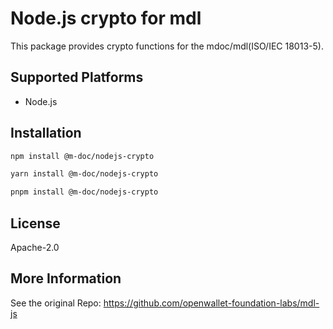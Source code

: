 # Node.js crypto for mdl

This package provides crypto functions for the mdoc/mdl(ISO/IEC 18013-5).

## Supported Platforms

- Node.js

## Installation

```bash
npm install @m-doc/nodejs-crypto
```

```bash
yarn install @m-doc/nodejs-crypto
```

```bash
pnpm install @m-doc/nodejs-crypto
```

## License

Apache-2.0

## More Information

See the original Repo: https://github.com/openwallet-foundation-labs/mdl-js
